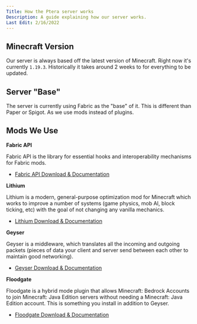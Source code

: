 ```yaml
---
Title: How the Ptera server works
Description: A guide explaining how our server works.
Last Edit: 2/16/2022
---
```


## Minecraft Version
Our server is always based off the latest version of Minecraft.
Right now it's currently `1.19.3`. Historically it takes around 2
weeks to for everything to be updated.

## Server "Base"

The server is currently using Fabric as the "base" of it.
 This is different than Paper or Spigot. As we use mods instead of plugins.

## Mods We Use

**Fabric API**

Fabric API is the library for essential hooks 
and interoperability mechanisms for Fabric mods. 

* [Fabric API Download & Documentation](https://modrinth.com/mod/fabric-api)

**Lithium**

Lithium is a modern, general-purpose optimization mod 
for Minecraft which works to improve a 
number of systems (game physics, mob AI, block ticking, etc) 
with the goal of not changing any vanilla mechanics.

* [Lithium Download & Documentation](https://modrinth.com/mod/lithium)

**Geyser**

Geyser is a middleware, 
which translates all the incoming and
outgoing packets (pieces of data your client and server
send between each other to maintain good networking).

* [Geyser Download & Documentation](https://wiki.geysermc.org/geyser/using-geyser-with-consoles/)

**Floodgate**

Floodgate is a hybrid mode plugin that allows Minecraft: Bedrock Accounts to join Minecraft: Java Edition servers without needing a 
Minecraft: Java Edition account. 
This is something you install in addition to Geyser.

* [Floodgate Download & Documentation](https://github.com/GeyserMC/Floodgate)



